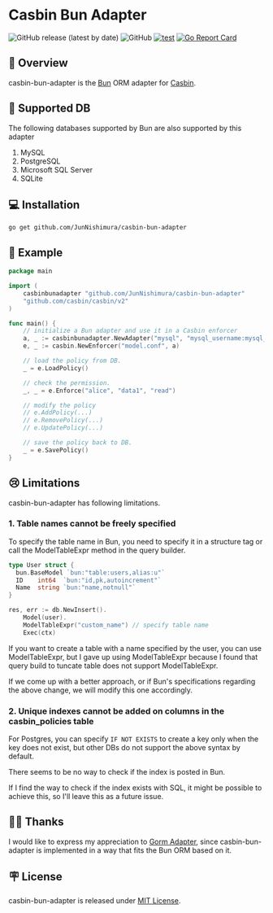 # Casbin Bun Adapter
<p align='left'>
  <img alt="GitHub release (latest by date)" src="https://img.shields.io/github/v/release/JunNishimura/casbin-bun-adapter">
  <img alt="GitHub" src="https://img.shields.io/github/license/JunNishimura/casbin-bun-adapter">
  <a href="https://github.com/JunNishimura/casbin-bun-adapter/actions/workflows/test.yml"><img src="https://github.com/JunNishimura/casbin-bun-adapter/actions/workflows/test.yml/badge.svg" alt="test"></a>
  <a href="https://goreportcard.com/report/github.com/JunNishimura/casbin-bun-adapter"><img src="https://goreportcard.com/badge/github.com/JunNishimura/casbin-bun-adapter" alt="Go Report Card"></a>
</p>

## 📖 Overview
casbin-bun-adapter is the [Bun](https://bun.uptrace.dev/) ORM adapter for [Casbin](https://casbin.org/).

## 🙌 Supported DB 
The following databases supported by Bun are also supported by this adapter
1. MySQL
2. PostgreSQL
3. Microsoft SQL Server
4. SQLite

## 💻 Installation 
```
go get github.com/JunNishimura/casbin-bun-adapter
```

## 👀 Example
```go
package main

import (
	casbinbunadapter "github.com/JunNishimura/casbin-bun-adapter"
	"github.com/casbin/casbin/v2"
)

func main() {
	// initialize a Bun adapter and use it in a Casbin enforcer
	a, _ := casbinbunadapter.NewAdapter("mysql", "mysql_username:mysql_password@tcp(127.0.0.1:3306)/database")
	e, _ := casbin.NewEnforcer("model.conf", a)

	// load the policy from DB.
	_ = e.LoadPolicy()

	// check the permission.
	_, _ = e.Enforce("alice", "data1", "read")

	// modify the policy
	// e.AddPolicy(...)
	// e.RemovePolicy(...)
	// e.UpdatePolicy(...)

	// save the policy back to DB.
	_ = e.SavePolicy()
}
```

## 😢 Limitations
casbin-bun-adapter has following limitations.
### 1. Table names cannot be freely specified
To specify the table name in Bun, you need to specify it in a structure tag or call the ModelTableExpr method in the query builder.
```go
type User struct {
  bun.BaseModel `bun:"table:users,alias:u"`
  ID    int64  `bun:"id,pk,autoincrement"`
  Name  string `bun:"name,notnull"`
}
```

```go
res, err := db.NewInsert().
    Model(user).
    ModelTableExpr("custom_name") // specify table name
    Exec(ctx)
```
If you want to create a table with a name specified by the user, you can use ModelTableExpr, but I gave up using ModelTableExpr because I found that query build to tuncate table does not support ModelTableExpr.

If we come up with a better approach, or if Bun's specifications regarding the above change, we will modify this one accordingly.

### 2. Unique indexes cannot be added on columns in the casbin_policies table
For Postgres, you can specify `IF NOT EXISTS` to create a key only when the key does not exist, but other DBs do not support the above syntax by default.

There seems to be no way to check if the index is posted in Bun.

If I find the way to check if the index exists with SQL, it might be possible to achieve this, so I'll leave this as a future issue.

## 🙇‍♂️ Thanks
I would like to express my appreciation to [Gorm Adapter](https://github.com/casbin/gorm-adapter), since casbin-bun-adapter is implemented in a way that fits the Bun ORM based on it.

## 🪧 License
casbin-bun-adapter is released under [MIT License](https://github.com/JunNishimura/casbin-bun-adapter/blob/main/LICENSE).
